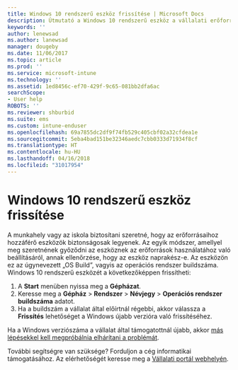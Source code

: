 ```yaml
---
title: Windows 10 rendszerű eszköz frissítése | Microsoft Docs
description: Útmutató a Windows 10 rendszerű eszköz a vállalati erőforrások eléréséhez való frissítéséhez.
keywords: ''
author: lenewsad
ms.author: lanewsad
manager: dougeby
ms.date: 11/06/2017
ms.topic: article
ms.prod: ''
ms.service: microsoft-intune
ms.technology: ''
ms.assetid: 1ed8456c-ef70-429f-9c65-081bb2dfa6ac
searchScope:
- User help
ROBOTS: ''
ms.reviewer: shburbid
ms.suite: ems
ms.custom: intune-enduser
ms.openlocfilehash: 69a7855dc2df9f74fb529c405cbf02a32cfdea1e
ms.sourcegitcommit: 5eba4bad151be32346aedc7cbb0333d71934f8cf
ms.translationtype: HT
ms.contentlocale: hu-HU
ms.lasthandoff: 04/16/2018
ms.locfileid: "31017954"
---
```

# <a name="update-your-windows-10-device"></a>Windows 10 rendszerű eszköz frissítése

A munkahely vagy az iskola biztosítani szeretné, hogy az erőforrásaihoz hozzáférő eszközök biztonságosak legyenek. Az egyik módszer, amellyel meg szeretnének győződni az eszköznek az erőforrások használatához való beállításáról, annak ellenőrzése, hogy az eszköz naprakész-e. Az eszközön ez az úgynevezett „OS Build”, vagyis az operációs rendszer buildszáma. Windows 10 rendszerű eszközét a következőképpen frissítheti:

1. A **Start** menüben nyissa meg a **Gépházat**.
2. Keresse meg a **Gépház** > **Rendszer** > **Névjegy** > **Operációs rendszer buildszáma** adatot.
3. Ha a buildszám a vállalat által előírtnál régebbi, akkor válassza a **Frissítés** lehetőséget a Windows újabb verzióra való frissítéséhez.

Ha a Windows verziószáma a vállalat által támogatottnál újabb, akkor [más lépésekkel kell megpróbálnia elhárítani a problémát](your-windows-version-isnt-yet-supported.md).

További segítségre van szüksége? Forduljon a cég informatikai támogatásához. Az elérhetőségét keresse meg a [Vállalati portál webhelyén](https://portal.manage.microsoft.com#HelpDeskDialog).
